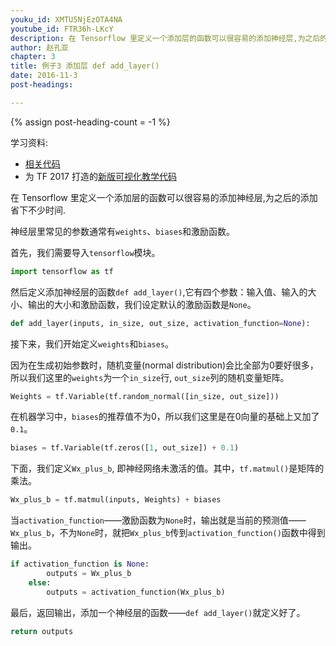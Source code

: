 ```yaml
---
youku_id: XMTU5NjEzOTA4NA
youtube_id: FTR36h-LKcY
description: 在 Tensorflow 里定义一个添加层的函数可以很容易的添加神经层,为之后的添加省下不少时间.
author: 赵孔亚
chapter: 3
title: 例子3 添加层 def add_layer()
date: 2016-11-3
post-headings:

---
```

{% assign post-heading-count = -1 %}

学习资料:
  * [相关代码](https://github.com/MorvanZhou/tutorials/blob/master/tensorflowTUT/tensorflow10_def_add_layer.py)
  * 为 TF 2017 打造的[新版可视化教学代码](https://github.com/MorvanZhou/Tensorflow-Tutorial)
  
在 Tensorflow 里定义一个添加层的函数可以很容易的添加神经层,为之后的添加省下不少时间.

神经层里常见的参数通常有`weights`、`biases`和激励函数。

首先，我们需要导入`tensorflow`模块。

```python
import tensorflow as tf
```

然后定义添加神经层的函数`def add_layer()`,它有四个参数：输入值、输入的大小、输出的大小和激励函数，我们设定默认的激励函数是`None`。

```python
def add_layer(inputs, in_size, out_size, activation_function=None):    
```

接下来，我们开始定义`weights`和`biases`。

因为在生成初始参数时，随机变量(normal distribution)会比全部为0要好很多，所以我们这里的`weights`为一个`in_size`行, `out_size`列的随机变量矩阵。

```python
Weights = tf.Variable(tf.random_normal([in_size, out_size]))
```

在机器学习中，`biases`的推荐值不为0，所以我们这里是在0向量的基础上又加了`0.1`。

```python
biases = tf.Variable(tf.zeros([1, out_size]) + 0.1)
```

下面，我们定义`Wx_plus_b`, 即神经网络未激活的值。其中，`tf.matmul()`是矩阵的乘法。

```python
Wx_plus_b = tf.matmul(inputs, Weights) + biases
```

当`activation_function`——激励函数为`None`时，输出就是当前的预测值——`Wx_plus_b`，不为`None`时，就把`Wx_plus_b`传到`activation_function()`函数中得到输出。

```python
if activation_function is None:
        outputs = Wx_plus_b
    else:
        outputs = activation_function(Wx_plus_b)
```

最后，返回输出，添加一个神经层的函数——`def add_layer()`就定义好了。

```python
return outputs
```

